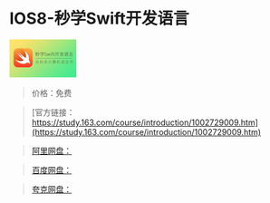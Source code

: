 # IOS8-秒学Swift开发语言

![img](../../../assets/study163/free/6631436102097452803.jpg)

> 价格：免费

> [官方链接：https://study.163.com/course/introduction/1002729009.htm](https://study.163.com/course/introduction/1002729009.htm)

> [阿里网盘：]()

> [百度网盘：]()

> [夸克网盘：]()

